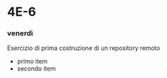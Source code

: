 # 4E-6

### venerdì

Esercizio di prima costruzione di un repository remoto


* primo item
* secondo item
